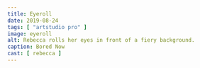 ```yaml
---
title: Eyeroll
date: 2019-08-24
tags: [ "artstudio pro" ]
image: eyeroll
alt: Rebecca rolls her eyes in front of a fiery background.
caption: Bored Now
cast: [ rebecca ]
---
```

